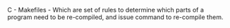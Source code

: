 C - Makefiles - Which are set of rules to determine which parts
of a program need to be re-compiled, and issue command to re-compile them.
